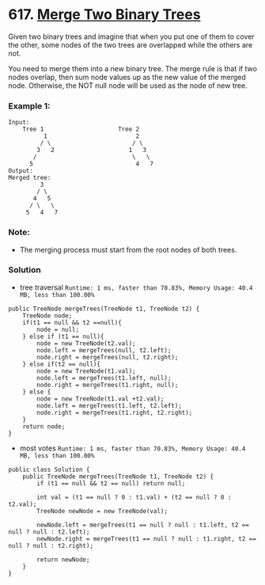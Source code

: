 # 617. [Merge Two Binary Trees](https://leetcode.com/problems/merge-two-binary-trees/)

Given two binary trees and imagine that when you put one of them to cover the other, some nodes of the two trees are overlapped while the others are not.

You need to merge them into a new binary tree. The merge rule is that if two nodes overlap, then sum node values up as the new value of the merged node. Otherwise, the NOT null node will be used as the node of new tree.

### Example 1:
```
Input: 
	Tree 1                     Tree 2                  
          1                         2                             
         / \                       / \                            
        3   2                     1   3                        
       /                           \   \                      
      5                             4   7                  
Output: 
Merged tree:
	     3
	    / \
	   4   5
	  / \   \ 
	 5   4   7
```

### Note: 
* The merging process must start from the root nodes of both trees.

### Solution
* tree traversal  `Runtime: 1 ms, faster than 70.83%, Memory Usage: 40.4 MB, less than 100.00% `
```
public TreeNode mergeTrees(TreeNode t1, TreeNode t2) {
    TreeNode node;
    if(t1 == null && t2 ==null){
        node = null;
    } else if (t1 == null){
        node = new TreeNode(t2.val);
        node.left = mergeTrees(null, t2.left);
        node.right = mergeTrees(null, t2.right);
    } else if(t2 == null){
        node = new TreeNode(t1.val);
        node.left = mergeTrees(t1.left, null);
        node.right = mergeTrees(t1.right, null);
    } else {
        node = new TreeNode(t1.val +t2.val);
        node.left = mergeTrees(t1.left, t2.left);
        node.right = mergeTrees(t1.right, t2.right);
    }
    return node;
}
```

* most votes `Runtime: 1 ms, faster than 70.83%, Memory Usage: 40.4 MB, less than 100.00%`
```
public class Solution {
    public TreeNode mergeTrees(TreeNode t1, TreeNode t2) {
        if (t1 == null && t2 == null) return null;
        
        int val = (t1 == null ? 0 : t1.val) + (t2 == null ? 0 : t2.val);
        TreeNode newNode = new TreeNode(val);
        
        newNode.left = mergeTrees(t1 == null ? null : t1.left, t2 == null ? null : t2.left);
        newNode.right = mergeTrees(t1 == null ? null : t1.right, t2 == null ? null : t2.right);
        
        return newNode;
    }
}
```
